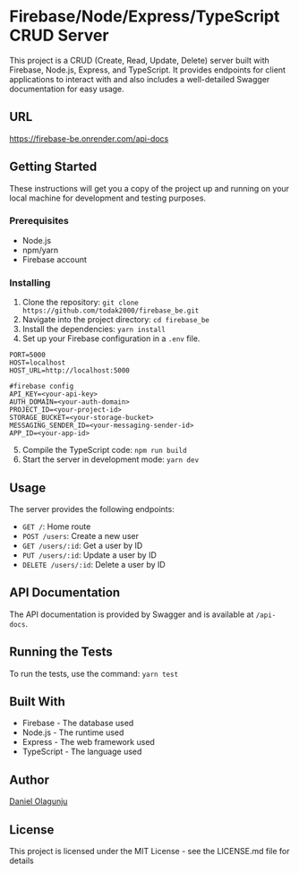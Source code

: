 # Firebase/Node/Express/TypeScript CRUD Server

This project is a CRUD (Create, Read, Update, Delete) server built with Firebase, Node.js, Express, and TypeScript. It provides endpoints for client applications to interact with and also includes a well-detailed Swagger documentation for easy usage.

## URL

https://firebase-be.onrender.com/api-docs

## Getting Started

These instructions will get you a copy of the project up and running on your local machine for development and testing purposes.

### Prerequisites

- Node.js
- npm/yarn
- Firebase account

### Installing

1. Clone the repository: `git clone https://github.com/todak2000/firebase_be.git`
2. Navigate into the project directory: `cd firebase_be`
3. Install the dependencies: `yarn install`
4. Set up your Firebase configuration in a `.env` file.

```
PORT=5000
HOST=localhost
HOST_URL=http://localhost:5000

#firebase config
API_KEY=<your-api-key>
AUTH_DOMAIN=<your-auth-domain>
PROJECT_ID=<your-project-id>
STORAGE_BUCKET=<your-storage-bucket>
MESSAGING_SENDER_ID=<your-messaging-sender-id>
APP_ID=<your-app-id>

```

5. Compile the TypeScript code: `npm run build`
6. Start the server in development mode: `yarn dev`

## Usage

The server provides the following endpoints:

- `GET /`: Home route
- `POST /users`: Create a new user
- `GET /users/:id`: Get a user by ID
- `PUT /users/:id`: Update a user by ID
- `DELETE /users/:id`: Delete a user by ID

## API Documentation

The API documentation is provided by Swagger and is available at `/api-docs`.

## Running the Tests

To run the tests, use the command: `yarn test`

## Built With

- Firebase - The database used
- Node.js - The runtime used
- Express - The web framework used
- TypeScript - The language used

## Author

[Daniel Olagunju](https://github.com/todak2000)

## License

This project is licensed under the MIT License - see the LICENSE.md file for details
